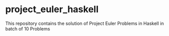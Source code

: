 # project_euler_haskell
This repository contains the solution of Project Euler Problems in Haskell in batch of 10 Problems 
